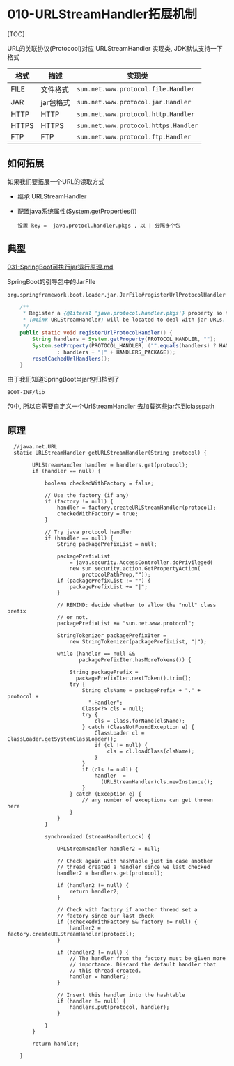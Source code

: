 # 010-URLStreamHandler拓展机制

[TOC]

URL的关联协议(Protocool)对应 URLStreamHandler 实现类, JDK默认支持一下格式

| 格式  | 描述      | 实现类                               |
| ----- | --------- | ------------------------------------ |
| FILE  | 文件格式  | `sun.net.www.protocol.file.Handler`  |
| JAR   | jar包格式 | `sun.net.www.protocol.jar.Handler`   |
| HTTP  | HTTP      | `sun.net.www.protocol.http.Handler`  |
| HTTPS | HTTPS     | `sun.net.www.protocol.https.Handler` |
| FTP   | FTP       | `sun.net.www.protocol.ftp.Handler`   |

## 如何拓展

如果我们要拓展一个URL的读取方式

- 继承 URLStreamHandler

- 配置java系统属性(System.getProperties())

  ```
  设置 key =  java.protocl.handler.pkgs , 以 | 分隔多个包
  ```

## 典型

 [031-SpringBoot可执行jar运行原理.md](../../03-spring-boot-documentation/020-理解独立的Spring应用/031-SpringBoot可执行jar运行原理.md) 

SpringBoot的引导包中的JarFIle

`org.springframework.boot.loader.jar.JarFile#registerUrlProtocolHandler`

```java
	/**
	 * Register a {@literal 'java.protocol.handler.pkgs'} property so that a
	 * {@link URLStreamHandler} will be located to deal with jar URLs.
	 */
	public static void registerUrlProtocolHandler() {
		String handlers = System.getProperty(PROTOCOL_HANDLER, "");
		System.setProperty(PROTOCOL_HANDLER, ("".equals(handlers) ? HANDLERS_PACKAGE
				: handlers + "|" + HANDLERS_PACKAGE));
		resetCachedUrlHandlers();
	}
```

由于我们知道SpringBoot当jar包归档到了

```
BOOT-INF/lib 
```

包中, 所以它需要自定义一个UrlStreamHandler 去加载这些jar包到classpath

## 原理



```kava
  //java.net.URL
  static URLStreamHandler getURLStreamHandler(String protocol) {

        URLStreamHandler handler = handlers.get(protocol);
        if (handler == null) {

            boolean checkedWithFactory = false;

            // Use the factory (if any)
            if (factory != null) {
                handler = factory.createURLStreamHandler(protocol);
                checkedWithFactory = true;
            }

            // Try java protocol handler
            if (handler == null) {
                String packagePrefixList = null;

                packagePrefixList
                    = java.security.AccessController.doPrivileged(
                    new sun.security.action.GetPropertyAction(
                        protocolPathProp,""));
                if (packagePrefixList != "") {
                    packagePrefixList += "|";
                }

                // REMIND: decide whether to allow the "null" class prefix
                // or not.
                packagePrefixList += "sun.net.www.protocol";

                StringTokenizer packagePrefixIter =
                    new StringTokenizer(packagePrefixList, "|");

                while (handler == null &&
                       packagePrefixIter.hasMoreTokens()) {

                    String packagePrefix =
                      packagePrefixIter.nextToken().trim();
                    try {
                        String clsName = packagePrefix + "." + protocol +
                          ".Handler";
                        Class<?> cls = null;
                        try {
                            cls = Class.forName(clsName);
                        } catch (ClassNotFoundException e) {
                            ClassLoader cl = ClassLoader.getSystemClassLoader();
                            if (cl != null) {
                                cls = cl.loadClass(clsName);
                            }
                        }
                        if (cls != null) {
                            handler  =
                              (URLStreamHandler)cls.newInstance();
                        }
                    } catch (Exception e) {
                        // any number of exceptions can get thrown here
                    }
                }
            }

            synchronized (streamHandlerLock) {

                URLStreamHandler handler2 = null;

                // Check again with hashtable just in case another
                // thread created a handler since we last checked
                handler2 = handlers.get(protocol);

                if (handler2 != null) {
                    return handler2;
                }

                // Check with factory if another thread set a
                // factory since our last check
                if (!checkedWithFactory && factory != null) {
                    handler2 = factory.createURLStreamHandler(protocol);
                }

                if (handler2 != null) {
                    // The handler from the factory must be given more
                    // importance. Discard the default handler that
                    // this thread created.
                    handler = handler2;
                }

                // Insert this handler into the hashtable
                if (handler != null) {
                    handlers.put(protocol, handler);
                }

            }
        }

        return handler;

    }

```

